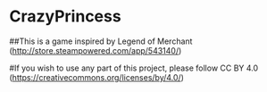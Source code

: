 # CrazyPrincess

##This is a game inspired by Legend of Merchant
(http://store.steampowered.com/app/543140/)

#If you wish to use any part of this project, please follow CC BY 4.0
(https://creativecommons.org/licenses/by/4.0/)
